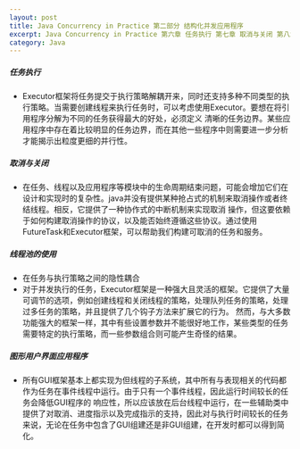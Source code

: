 ```yaml
---
layout: post
title: Java Concurrency in Practice 第二部分 结构化并发应用程序
excerpt: Java Concurrency in Practice 第六章 任务执行 第七章 取消与关闭 第八章 线程池的使用 第九章 图形用户界面应用程序
category: Java
---
```


##### 任务执行

- Executor框架将任务提交于执行策略解耦开来，同时还支持多种不同类型的执行策略。当需要创建线程来执行任务时，可以考虑使用Executor。要想在将引用程序分解为不同的任务获得最大的好处，必须定义
  清晰的任务边界。某些应用程序中存在着比较明显的任务边界，而在其他一些程序中则需要进一步分析才能揭示出粒度更细的并行性。

##### 取消与关闭

-  在任务、线程以及应用程序等模块中的生命周期结束问题，可能会增加它们在设计和实现时的复杂性。java并没有提供某种抢占式的机制来取消操作或者终结线程。相反，它提供了一种协作式的中断机制来实现取消
   操作，但这要依赖于如何构建取消操作的协议，以及能否始终遵循这些协议。通过使用FutureTask和Executor框架，可以帮助我们构建可取消的任务和服务。


##### 线程池的使用

- 在任务与执行策略之间的隐性耦合
- 对于并发执行的任务，Executor框架是一种强大且灵活的框架。它提供了大量可调节的选项，例如创建线程和关闭线程的策略，处理队列任务的策略，处理过多任务的策略，并且提供了几个钩子方法来扩展它的行为。
  然而，与大多数功能强大的框架一样，其中有些设置参数并不能很好地工作，某些类型的任务需要特定的执行策略，而一些参数组合则可能产生奇怪的结果。


##### 图形用户界面应用程序

- 所有GUI框架基本上都实现为但线程的子系统，其中所有与表现相关的代码都作为任务在事件线程中运行。由于只有一个事件线程，因此运行时间较长的任务会降低GUI程序的
  响应性，所以应该放在后台线程中运行，在一些辅助类中提供了对取消、进度指示以及完成指示的支持，因此对与执行时间较长的任务来说，无论在任务中包含了GUI组建还是非GUI组建，在开发时都可以得到简化。
